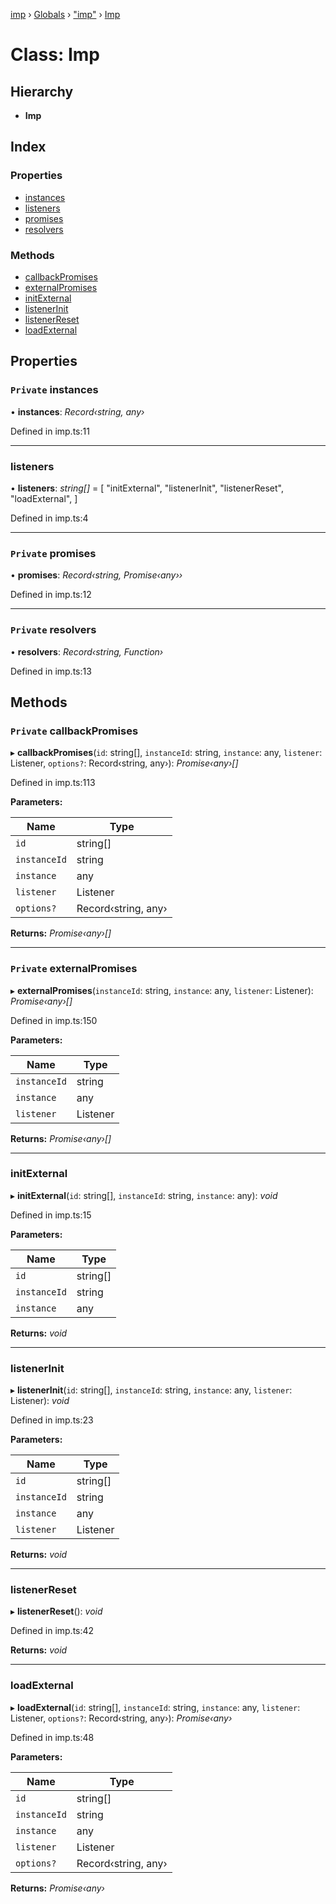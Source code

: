 [imp](../README.md) › [Globals](../globals.md) › ["imp"](../modules/_imp_.md) › [Imp](_imp_.imp.md)

# Class: Imp


## Hierarchy

* **Imp**

## Index

### Properties

* [instances](_imp_.imp.md#private-instances)
* [listeners](_imp_.imp.md#listeners)
* [promises](_imp_.imp.md#private-promises)
* [resolvers](_imp_.imp.md#private-resolvers)

### Methods

* [callbackPromises](_imp_.imp.md#private-callbackpromises)
* [externalPromises](_imp_.imp.md#private-externalpromises)
* [initExternal](_imp_.imp.md#initexternal)
* [listenerInit](_imp_.imp.md#listenerinit)
* [listenerReset](_imp_.imp.md#listenerreset)
* [loadExternal](_imp_.imp.md#loadexternal)

## Properties

### `Private` instances

• **instances**: *Record‹string, any›*

Defined in imp.ts:11

___

###  listeners

• **listeners**: *string[]* =  [
    "initExternal",
    "listenerInit",
    "listenerReset",
    "loadExternal",
  ]

Defined in imp.ts:4

___

### `Private` promises

• **promises**: *Record‹string, Promise‹any››*

Defined in imp.ts:12

___

### `Private` resolvers

• **resolvers**: *Record‹string, Function›*

Defined in imp.ts:13

## Methods

### `Private` callbackPromises

▸ **callbackPromises**(`id`: string[], `instanceId`: string, `instance`: any, `listener`: Listener, `options?`: Record‹string, any›): *Promise‹any›[]*

Defined in imp.ts:113

**Parameters:**

Name | Type |
------ | ------ |
`id` | string[] |
`instanceId` | string |
`instance` | any |
`listener` | Listener |
`options?` | Record‹string, any› |

**Returns:** *Promise‹any›[]*

___

### `Private` externalPromises

▸ **externalPromises**(`instanceId`: string, `instance`: any, `listener`: Listener): *Promise‹any›[]*

Defined in imp.ts:150

**Parameters:**

Name | Type |
------ | ------ |
`instanceId` | string |
`instance` | any |
`listener` | Listener |

**Returns:** *Promise‹any›[]*

___

###  initExternal

▸ **initExternal**(`id`: string[], `instanceId`: string, `instance`: any): *void*

Defined in imp.ts:15

**Parameters:**

Name | Type |
------ | ------ |
`id` | string[] |
`instanceId` | string |
`instance` | any |

**Returns:** *void*

___

###  listenerInit

▸ **listenerInit**(`id`: string[], `instanceId`: string, `instance`: any, `listener`: Listener): *void*

Defined in imp.ts:23

**Parameters:**

Name | Type |
------ | ------ |
`id` | string[] |
`instanceId` | string |
`instance` | any |
`listener` | Listener |

**Returns:** *void*

___

###  listenerReset

▸ **listenerReset**(): *void*

Defined in imp.ts:42

**Returns:** *void*

___

###  loadExternal

▸ **loadExternal**(`id`: string[], `instanceId`: string, `instance`: any, `listener`: Listener, `options?`: Record‹string, any›): *Promise‹any›*

Defined in imp.ts:48

**Parameters:**

Name | Type |
------ | ------ |
`id` | string[] |
`instanceId` | string |
`instance` | any |
`listener` | Listener |
`options?` | Record‹string, any› |

**Returns:** *Promise‹any›*